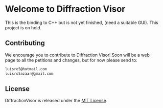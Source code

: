 # Welcome to Diffraction Visor

This is the binding to C++ but is not yet finished, (need a suitable GUI). This project is on hold.

## Contributing

We encourage you to contribute to Diffraction Visor! Soon will be a web page
to all the petitions and changes, but for now please send to:
```bash
luisro5@hotmail.com
luisro5azaar@gmail.com
```


## License

DiffractionVisor is released under the [MIT License](https://opensource.org/licenses/MIT).
